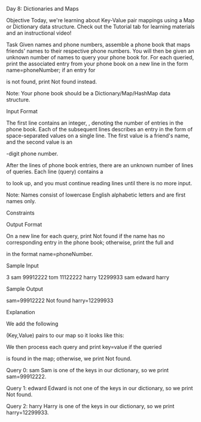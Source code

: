 Day 8: Dictionaries and Maps

Objective
Today, we're learning about Key-Value pair mappings using a Map or Dictionary data structure. Check out the Tutorial tab for learning materials and an instructional video!

Task
Given
names and phone numbers, assemble a phone book that maps friends' names to their respective phone numbers. You will then be given an unknown number of names to query your phone book for. For each queried, print the associated entry from your phone book on a new line in the form name=phoneNumber; if an entry for

is not found, print Not found instead.

Note: Your phone book should be a Dictionary/Map/HashMap data structure.

Input Format

The first line contains an integer,
, denoting the number of entries in the phone book.
Each of the subsequent lines describes an entry in the form of space-separated values on a single line. The first value is a friend's name, and the second value is an

-digit phone number.

After the
lines of phone book entries, there are an unknown number of lines of queries. Each line (query) contains a

to look up, and you must continue reading lines until there is no more input.

Note: Names consist of lowercase English alphabetic letters and are first names only.

Constraints

Output Format

On a new line for each query, print Not found if the name has no corresponding entry in the phone book; otherwise, print the full
and

in the format name=phoneNumber.

Sample Input

3
sam 99912222
tom 11122222
harry 12299933
sam
edward
harry

Sample Output

sam=99912222
Not found
harry=12299933

Explanation

We add the following

(Key,Value) pairs to our map so it looks like this:

We then process each query and print key=value if the queried

is found in the map; otherwise, we print Not found.

Query 0: sam
Sam is one of the keys in our dictionary, so we print sam=99912222.

Query 1: edward
Edward is not one of the keys in our dictionary, so we print Not found.

Query 2: harry
Harry is one of the keys in our dictionary, so we print harry=12299933.
